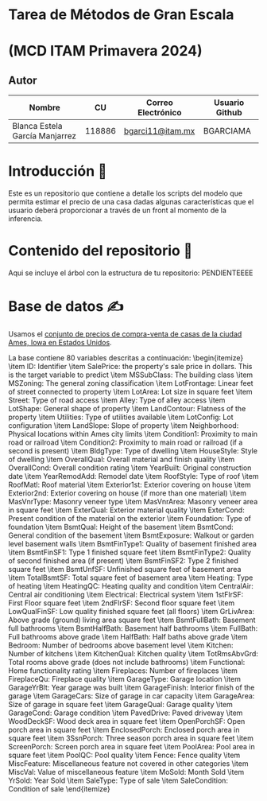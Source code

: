 # Tarea de Métodos de Gran Escala 
# (MCD ITAM Primavera 2024)         

## Autor

| Nombre                        |  CU    | Correo Electrónico             | Usuario Github |
|-------------------------------|--------|--------------------------------|----------------|
| Blanca Estela García Manjarrez | 118886 | bgarci11@itam.mx               | BGARCIAMA      |

# Introducción  🧠
Este es un repositorio que contiene a detalle los scripts del modelo que permita estimar el precio de una casa dadas algunas características que el usuario deberá proporcionar a través de un front al momento de la inferencia.

# Contenido del repositorio  🎯
Aqui se incluye el árbol con la estructura de tu repositorio:
PENDIENTEEEE

# Base de datos  ✍
Usamos el [conjunto de precios de compra-venta de casas de la ciudad Ames, Iowa en Estados Unidos](https://www.kaggle.com/competitions/house-prices-advanced-regression-techniques).

La base contiene 80 variables descritas a continuación:
  \begin{itemize}
    \item ID: Identifier
    \item SalePrice: the property's sale price in dollars. This is the target variable to predict
    \item MSSubClass: The building class
    \item MSZoning: The general zoning classification
    \item LotFrontage: Linear feet of street connected to property
    \item LotArea: Lot size in square feet
    \item Street: Type of road access
    \item Alley: Type of alley access
    \item LotShape: General shape of property
    \item LandContour: Flatness of the property
    \item Utilities: Type of utilities available
    \item LotConfig: Lot configuration
    \item LandSlope: Slope of property
    \item Neighborhood: Physical locations within Ames city limits
    \item Condition1: Proximity to main road or railroad
    \item Condition2: Proximity to main road or railroad (if a second is present)
    \item BldgType: Type of dwelling
    \item HouseStyle: Style of dwelling
    \item OverallQual: Overall material and finish quality
    \item OverallCond: Overall condition rating
    \item YearBuilt: Original construction date
    \item YearRemodAdd: Remodel date
    \item RoofStyle: Type of roof
    \item RoofMatl: Roof material
    \item Exterior1st: Exterior covering on house
    \item Exterior2nd: Exterior covering on house (if more than one material)
    \item MasVnrType: Masonry veneer type
    \item MasVnrArea: Masonry veneer area in square feet
    \item ExterQual: Exterior material quality
    \item ExterCond: Present condition of the material on the exterior
    \item Foundation: Type of foundation
    \item BsmtQual: Height of the basement
    \item BsmtCond: General condition of the basement
    \item BsmtExposure: Walkout or garden level basement walls
    \item BsmtFinType1: Quality of basement finished area
    \item BsmtFinSF1: Type 1 finished square feet
    \item BsmtFinType2: Quality of second finished area (if present)
    \item BsmtFinSF2: Type 2 finished square feet
    \item BsmtUnfSF: Unfinished square feet of basement area
    \item TotalBsmtSF: Total square feet of basement area
    \item Heating: Type of heating
    \item HeatingQC: Heating quality and condition
    \item CentralAir: Central air conditioning
    \item Electrical: Electrical system
    \item 1stFlrSF: First Floor square feet
    \item 2ndFlrSF: Second floor square feet
    \item LowQualFinSF: Low quality finished square feet (all floors)
    \item GrLivArea: Above grade (ground) living area square feet
    \item BsmtFullBath: Basement full bathrooms
    \item BsmtHalfBath: Basement half bathrooms
    \item FullBath: Full bathrooms above grade
    \item HalfBath: Half baths above grade
    \item Bedroom: Number of bedrooms above basement level
    \item Kitchen: Number of kitchens
    \item KitchenQual: Kitchen quality
    \item TotRmsAbvGrd: Total rooms above grade (does not include bathrooms)
    \item Functional: Home functionality rating
    \item Fireplaces: Number of fireplaces
    \item FireplaceQu: Fireplace quality
    \item GarageType: Garage location
    \item GarageYrBlt: Year garage was built
    \item GarageFinish: Interior finish of the garage
    \item GarageCars: Size of garage in car capacity
    \item GarageArea: Size of garage in square feet
    \item GarageQual: Garage quality
    \item GarageCond: Garage condition
    \item PavedDrive: Paved driveway
    \item WoodDeckSF: Wood deck area in square feet
    \item OpenPorchSF: Open porch area in square feet
    \item EnclosedPorch: Enclosed porch area in square feet
    \item 3SsnPorch: Three season porch area in square feet
    \item ScreenPorch: Screen porch area in square feet
    \item PoolArea: Pool area in square feet
    \item PoolQC: Pool quality
    \item Fence: Fence quality
    \item MiscFeature: Miscellaneous feature not covered in other categories
    \item MiscVal: Value of miscellaneous feature
    \item MoSold: Month Sold
    \item YrSold: Year Sold
    \item SaleType: Type of sale
    \item SaleCondition: Condition of sale
  \end{itemize}
